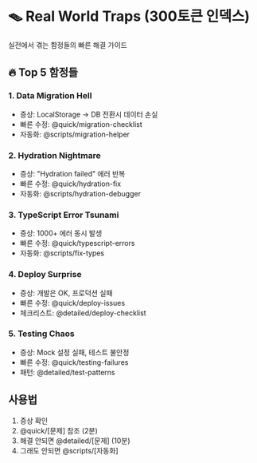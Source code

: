 # 🪤 Real World Traps (300토큰 인덱스)

실전에서 겪는 함정들의 빠른 해결 가이드

## 🔥 Top 5 함정들

### 1. Data Migration Hell
- 증상: LocalStorage → DB 전환시 데이터 손실
- 빠른 수정: @quick/migration-checklist
- 자동화: @scripts/migration-helper

### 2. Hydration Nightmare  
- 증상: "Hydration failed" 에러 반복
- 빠른 수정: @quick/hydration-fix
- 자동화: @scripts/hydration-debugger

### 3. TypeScript Error Tsunami
- 증상: 1000+ 에러 동시 발생
- 빠른 수정: @quick/typescript-errors
- 자동화: @scripts/fix-types

### 4. Deploy Surprise
- 증상: 개발은 OK, 프로덕션 실패
- 빠른 수정: @quick/deploy-issues
- 체크리스트: @detailed/deploy-checklist

### 5. Testing Chaos
- 증상: Mock 설정 실패, 테스트 불안정
- 빠른 수정: @quick/testing-failures
- 패턴: @detailed/test-patterns

## 사용법
1. 증상 확인
2. @quick/[문제] 참조 (2분)
3. 해결 안되면 @detailed/[문제] (10분)
4. 그래도 안되면 @scripts/[자동화]